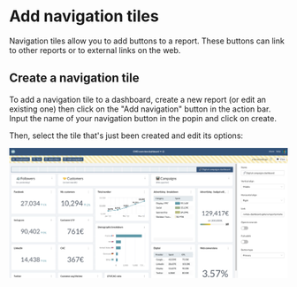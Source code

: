 # Add navigation tiles

Navigation tiles allow you to add buttons to a report. These buttons can link to other reports or to external links on the web.

## Create a navigation tile

To add a navigation tile to a dashboard, create a new report (or edit an existing one) then click on the "Add navigation" button in the action bar. Input the name of your navigation button in the popin and click on create.&#x20;

Then, select the tile that's just been created and edit its options:&#x20;

![](<../../../.gitbook/assets/image (204) (1).png>)
